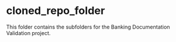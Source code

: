 # cloned_repo_folder

This folder contains the subfolders for the Banking Documentation Validation project.
